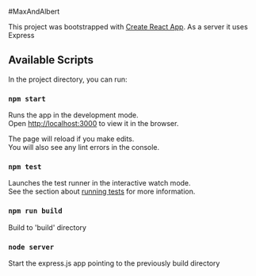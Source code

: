 #MaxAndAlbert

This project was bootstrapped with [Create React App](https://github.com/facebookincubator/create-react-app).
As a server it uses Express


## Available Scripts

In the project directory, you can run:

### `npm start`

Runs the app in the development mode.<br>
Open [http://localhost:3000](http://localhost:3000) to view it in the browser.

The page will reload if you make edits.<br>
You will also see any lint errors in the console.

### `npm test`

Launches the test runner in the interactive watch mode.<br>
See the section about [running tests](#running-tests) for more information.

### `npm run build`

Build to 'build' directory

### `node server`
Start the express.js app pointing to the previously build directory
